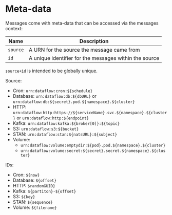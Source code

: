 # Meta-data

Messages come with meta-data that can be accessed via the messages context:

| Name | Description |
|---|---|
| `source` | A URN for the source the message came from |
| `id` | A unique identifier for the messages within the source |

`source+id` is intended to be globally unique.

Source:

* Cron: `urn:dataflow:cron:${schedule}`
* Database: `urn:dataflow:db:${dbURL}` or `urn:dataflow:db:${secret}.pod.${namespace}.${cluster}`
* HTTP: `urn:dataflow:http:https://${serviceName}.svc.${namespace}.${cluster}` or `urn:dataflow:http:${endpoint}`
* Kafka: `urn:dataflow:kafka:${broker[0]}:${topic}`
* S3: `urn:dataflow:s3:${bucket}`
* STAN: `urn:dataflow:stan:${natsURL}:${subject}`
* Volume:
    * `urn:dataflow:volume:emptydir:${pod}.pod.${namespace}.${cluster}`
    * `urn:dataflow:volume:secret:${secret}.secret.${namespace}.${cluster}`

IDs:

* Cron: `${now}`
* Database: `${offset}`
* HTTP: `$randomGUID}`
* Kafka: `${partiton}-${offset}`
* S3: `${key}`
* STAN: `${sequence}`
* Volume: `${filename}`
